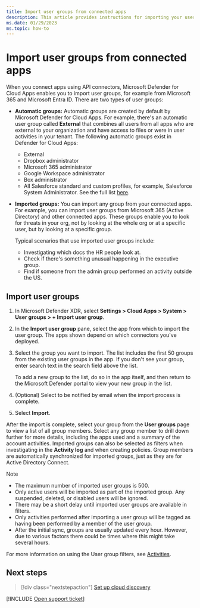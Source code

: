 ```yaml
---
title: Import user groups from connected apps
description: This article provides instructions for importing your user groups from connected apps into Defender for Cloud Apps.
ms.date: 01/29/2023
ms.topic: how-to
---
```


# Import user groups from connected apps



When you connect apps using API connectors, Microsoft Defender for Cloud Apps enables you to import user groups, for example from Microsoft 365 and Microsoft Entra ID. There are two types of user groups:

- **Automatic groups:** Automatic groups are created by default by Microsoft Defender for Cloud Apps. For example, there's an automatic user group called **External** that combines all users from all apps who are external to your organization and have access to files or were in user activities in your tenant. The following automatic groups exist in Defender for Cloud Apps:

  - External
  - Dropbox administrator
  - Microsoft 365 administrator
  - Google Workspace administrator
  - Box administrator
  - All Salesforce standard and custom profiles, for example, Salesforce System Administrator. See the full list [here](https://help.salesforce.com/s/articleView?id=sf.standard_profiles.htm).

- **Imported groups:** You can import any group from your connected apps. For example, you can import user groups from Microsoft 365 (Active Directory) and other connected apps. These groups enable you to look for threats in your org, not by looking at the whole org or at a specific user, but by looking at a specific group.

  Typical scenarios that use imported user groups include:

  - Investigating which docs the HR people look at.
  - Check if there's something unusual happening in the executive group.
  - Find if someone from the admin group performed an activity outside the US.

## Import user groups

1. In Microsoft Defender XDR, select **Settings > Cloud Apps > System > User groups > + Import user group**.

1. In the **Import user group** pane, select the app from which to import the user group. The apps shown depend on which connectors you've deployed.

1. Select the group you want to import. The list includes the first 50 groups from the existing user groups in the app. If you don't see your group, enter search text in the search field above the list.

   To add a new group to the list, do so in the app itself, and then return to the Microsoft Defender portal to view your new group in the list.

1. (Optional) Select to be notified by email when the import process is complete. 

1. Select **Import**.

After the import is complete, select your group from the **User groups** page to view a list of all group members. Select any group member to drill down further for more details, including the apps used and a summary of the account activities. Imported groups can also be selected as filters when investigating in the **Activity log** and when creating policies. Group members are automatically synchronized for imported groups, just as they are for Active Directory Connect.

> [!NOTE]
>
> - The maximum number of imported user groups is 500.
> - Only active users will be imported as part of the imported group. Any suspended, deleted, or disabled users will be ignored.
> - There may be a short delay until imported user groups are available in filters.
> - Only activities performed after importing a user group will be tagged as having been performed by a member of the user group.
> - After the initial sync, groups are usually updated every hour. However, due to various factors there could be times where this might take several hours.

For more information on using the User group filters, see [Activities](activity-filters.md).

## Next steps

> [!div class="nextstepaction"]
> [Set up cloud discovery](set-up-cloud-discovery.md)

[!INCLUDE [Open support ticket](includes/support.md)]
